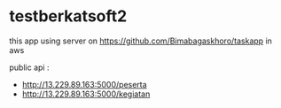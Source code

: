 # testberkatsoft2

this app using server on https://github.com/Bimabagaskhoro/taskapp in aws 

public api : 

  - http://13.229.89.163:5000/peserta
  - http://13.229.89.163:5000/kegiatan

